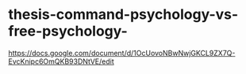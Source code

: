 # thesis-command-psychology-vs-free-psychology-

https://docs.google.com/document/d/1OcUovoNBwNwjGKCL9ZX7Q-EvcKnipc6OmQKB93DNtVE/edit

